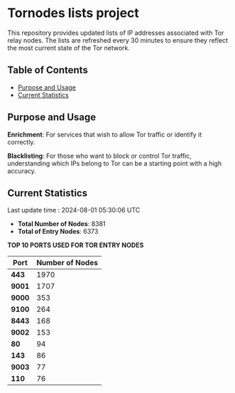 # Tornodes lists project

This repository provides updated lists of IP addresses associated with Tor relay nodes. The lists are refreshed every 30 minutes to ensure they reflect the most current state of the Tor network.

## Table of Contents

- [Purpose and Usage](#purpose-and-usage)
- [Current Statistics](#current-statistics)


## Purpose and Usage

**Enrichment**: For services that wish to allow Tor traffic or identify it correctly.

**Blacklisting**: For those who want to block or control Tor traffic, understanding which IPs belong to Tor can be a starting point with a high accuracy.

## Current Statistics

Last update time : 2024-08-01 05:30:06 UTC

- **Total Number of Nodes**: 8381
- **Total of Entry Nodes**: 6373

**TOP 10 PORTS USED FOR TOR ENTRY NODES**

| **Port** | **Number of Nodes** |
|------|-----------------|
| **443**   | 1970  |
| **9001**   | 1707  |
| **9000**   | 353  |
| **9100**   | 264  |
| **8443**   | 168  |
| **9002**   | 153  |
| **80**   | 94  |
| **143**   | 86  |
| **9003**   | 77  |
| **110**   | 76  |

